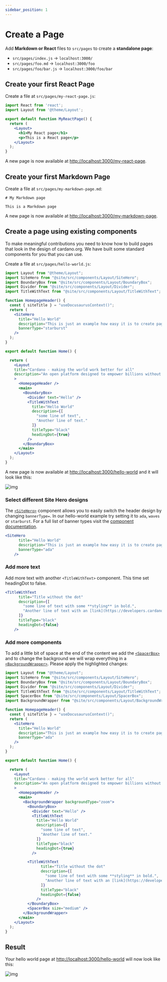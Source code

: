 ```yaml
---
sidebar_position: 1
---
```


# Create a Page

Add **Markdown or React** files to `src/pages` to create a **standalone page**:

- `src/pages/index.js` → `localhost:3000/`
- `src/pages/foo.md` → `localhost:3000/foo`
- `src/pages/foo/bar.js` → `localhost:3000/foo/bar`

## Create your first React Page

Create a file at `src/pages/my-react-page.js`:

```jsx title="src/pages/my-react-page.js"
import React from 'react';
import Layout from '@theme/Layout';

export default function MyReactPage() {
  return (
    <Layout>
      <h1>My React page</h1>
      <p>This is a React page</p>
    </Layout>
  );
}
```

A new page is now available at [http://localhost:3000/my-react-page](http://localhost:3000/my-react-page).

## Create your first Markdown Page

Create a file at `src/pages/my-markdown-page.md`:

```mdx title="src/pages/my-markdown-page.md"
# My Markdown page

This is a Markdown page
```

A new page is now available at [http://localhost:3000/my-markdown-page](http://localhost:3000/my-markdown-page).


## Create a page using existing components

To make meaningful contributions you need to know how to build pages that look in the design of cardano.org. We have built some standard components for you that you can use.

Create a file at `src/pages/hello-world.js`:

```jsx title="src/pages/hello-world.js"
import Layout from "@theme/Layout";
import SiteHero from "@site/src/components/Layout/SiteHero";
import BoundaryBox from "@site/src/components/Layout/BoundaryBox";
import Divider from "@site/src/components/Layout/Divider";
import TitleWithText from "@site/src/components/Layout/TitleWithText";

function HomepageHeader() {
  const { siteTitle } = "useDocusaurusContext()";
  return (
    <SiteHero
      title="Hello World"
      description="This is just an example how easy it is to create pages."
      bannerType="starburst"
    />
  );
}

export default function Home() {

  return (
    <Layout
    title="Cardano - making the world work better for all"
    description="An open platform designed to empower billions without economic identity by offering decentralized applications for managing identity, value, and governance."
    >
      <HomepageHeader />
      <main>
        <BoundaryBox>
          <Divider text="Hello" />
          <TitleWithText 
            title="Hello World"
            description={[
              "some line of text",
              "Another line of text."
            ]}
            titleType="black"
            headingDot={true}
          />
        </BoundaryBox>
      </main>
    </Layout>
  );
}

```

A new page is now available at [http://localhost:3000/hello-world](http://localhost:3000/hello-world) and it will look like this:

![img](/img/docs/tutorial/tutorial-step-1.jpg)

### Select different Site Hero designs

The [`<SiteHero>`](/docs/components/site-hero) component allows you to easily switch the header design by changing `bannerType=`. In our hello-world example try setting it to `ada`, `waves` or `starburst`. For a full list of banner types visit the [component documentation](/docs/components/site-hero).

```jsx {4}
<SiteHero
      title="Hello World"
      description="This is just an example how easy it is to create pages."
      bannerType="ada"
    />

```

### Add more text

Add more text with another `<TitleWithText>` component. This time set headingDot to false.

```jsx {8} 
<TitleWithText 
      title="Title without the dot"
      description={[
        "some line of text with some **styling** in bold.",
        "Another line of text with an [link](https://developers.cardano.org)."
      ]}
      titleType="black"
      headingDot={false}
    />
```

### Add more components

To add a little bit of space at the end of the content we add the [`<SpacerBox>`](/docs/components/spacer-box) and to change the background we will wrap everything in a [`<BackgroundWrapper>`](/docs/components/background-wrapper). Please apply the highlighted changes:

```jsx {6-7,29,52-53} title="src/pages/hello-world.js"
import Layout from "@theme/Layout";
import SiteHero from "@site/src/components/Layout/SiteHero";
import BoundaryBox from "@site/src/components/Layout/BoundaryBox";
import Divider from "@site/src/components/Layout/Divider";
import TitleWithText from "@site/src/components/Layout/TitleWithText";
import SpacerBox from "@site/src/components/Layout/SpacerBox";
import BackgroundWrapper from "@site/src/components/Layout/BackgroundWrapper";

function HomepageHeader() {
  const { siteTitle } = "useDocusaurusContext()";
  return (
    <SiteHero
      title="Hello World"
      description="This is just an example how easy it is to create pages."
      bannerType="ada"
    />
  );
}

export default function Home() {

  return (
    <Layout
    title="Cardano - making the world work better for all"
    description="An open platform designed to empower billions without economic identity by offering decentralized applications for managing identity, value, and governance."
    >
      <HomepageHeader />
      <main>
        <BackgroundWrapper backgroundType="zoom">
          <BoundaryBox>
            <Divider text="Hello" />
            <TitleWithText 
              title="Hello World"
              description={[
                "some line of text",
                "Another line of text."
              ]}
              titleType="black"
              headingDot={true}
            />

          <TitleWithText 
                title="Title without the dot"
                description={[
                  "some line of text with some **styling** in bold.",
                  "Another line of text with an [link](https://developers.cardano.org)."
                ]}
                titleType="black"
                headingDot={false}
              />
          </BoundaryBox>
          <SpacerBox size="medium" />
        </BackgroundWrapper>
      </main>
    </Layout>
  );
}

```

## Result

Your hello world page at [http://localhost:3000/hello-world](http://localhost:3000/hello-world) will now look like this:

![img](/img/docs/tutorial/tutorial-step-2.jpg)